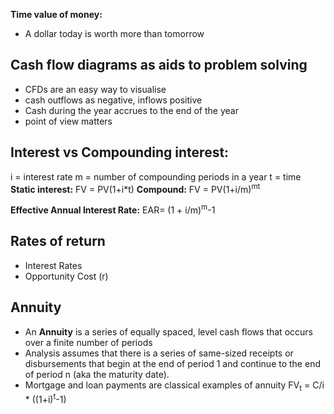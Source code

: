 **Time value of money:**
 - A dollar today is worth more than tomorrow

## Cash flow diagrams as aids to problem solving
- CFDs are an easy way to visualise
- cash outflows as negative, inflows positive
- Cash during the year accrues to the end of the year
- point of view matters

## Interest vs Compounding interest:
i = interest rate
m = number of compounding periods in a year
t = time
**Static interest:**
FV = PV(1+i\*t)
**Compound:**
FV = PV(1+i/m)<sup>mt</sup> 

**Effective Annual Interest Rate:**
EAR= (1 + i/m)<sup>m</sup>-1

## Rates of return
- Interest Rates
- Opportunity Cost (r)
## Annuity
- An **Annuity** is a series of equally spaced, level cash flows that occurs over a finite number of periods
- Analysis assumes that there is a series of same-sized receipts or disbursements that begin at the end of period 1 and continue to the end of period n (aka the maturity date).
- Mortgage and loan payments are classical examples of annuity
 FV<sub>t</sub> = C/i * ((1+i)<sup>t</sup>-1)
 